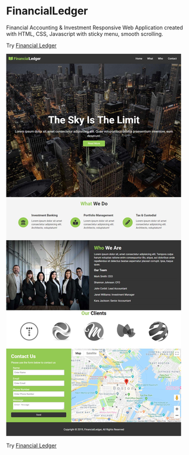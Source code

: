 # FinancialLedger
Financial Accounting &amp; Investment Responsive Web Application created with HTML, CSS, Javascript with sticky menu, smooth scrolling. 

Try [Financial Ledger](https://FinancialLedger.netlify.com)  

<img src="img/financialLedger01.jpg"> 

Try [Financial Ledger](https://FinancialLedger.netlify.com)  
